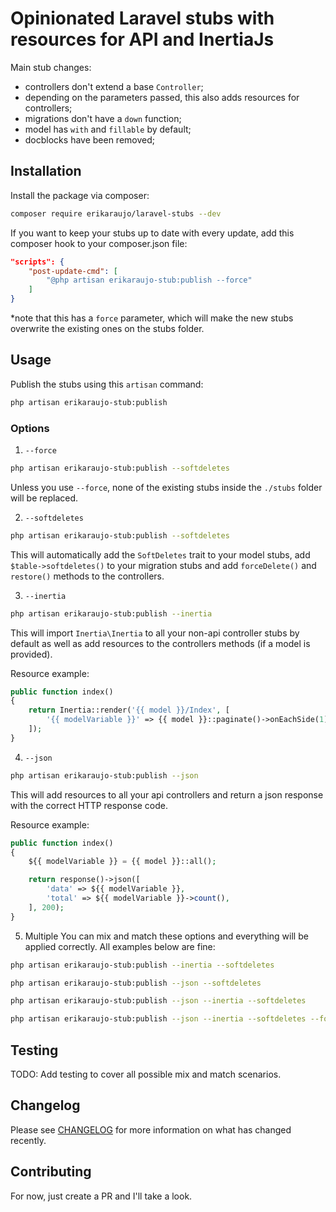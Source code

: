 # Opinionated Laravel stubs with resources for API and InertiaJs

Main stub changes:

- controllers don't extend a base `Controller`;
- depending on the parameters passed, this also adds resources for controllers;
- migrations don't have a `down` function;
- model has `with` and `fillable` by default;
- docblocks have been removed;

## Installation

Install the package via composer:

```bash
composer require erikaraujo/laravel-stubs --dev
```

If you want to keep your stubs up to date with every update, add this composer hook to your composer.json file:

```json
"scripts": {
    "post-update-cmd": [
        "@php artisan erikaraujo-stub:publish --force"
    ]
}
```

*note that this has a `force` parameter, which will make the new stubs overwrite the existing ones on the stubs folder.

## Usage

Publish the stubs using this `artisan` command:

```bash
php artisan erikaraujo-stub:publish
```

### Options

1. `--force`
```bash
php artisan erikaraujo-stub:publish --softdeletes
```

Unless you use `--force`, none of the existing stubs inside the `./stubs` folder will be replaced.

2. `--softdeletes`
```bash
php artisan erikaraujo-stub:publish --softdeletes
```

This will automatically add the `SoftDeletes` trait to your model stubs, add `$table->softdeletes()` to your migration stubs and add `forceDelete()` and `restore()` methods to the controllers.

3. `--inertia`
```bash
php artisan erikaraujo-stub:publish --inertia
```

This will import `Inertia\Inertia` to all your non-api controller stubs by default as well as add resources to the controllers methods (if a model is provided).

Resource example:

```php
public function index()
{
    return Inertia::render('{{ model }}/Index', [
        '{{ modelVariable }}' => {{ model }}::paginate()->onEachSide(1),
    ]);
}
```

4. `--json`
```bash
php artisan erikaraujo-stub:publish --json
```

This will add resources to all your api controllers and return a json response with the correct HTTP response code.

Resource example:

```php
public function index()
{
    ${{ modelVariable }} = {{ model }}::all();

    return response()->json([
        'data' => ${{ modelVariable }},
        'total' => ${{ modelVariable }}->count(),
    ], 200);
}
```

5. Multiple
You can mix and match these options and everything will be applied correctly. All examples below are fine:

```bash
php artisan erikaraujo-stub:publish --inertia --softdeletes
```
```bash
php artisan erikaraujo-stub:publish --json --softdeletes
```
```bash
php artisan erikaraujo-stub:publish --json --inertia --softdeletes
```
```bash
php artisan erikaraujo-stub:publish --json --inertia --softdeletes --force
```


## Testing

TODO: Add testing to cover all possible mix and match scenarios.

## Changelog

Please see [CHANGELOG](CHANGELOG.md) for more information on what has changed recently.

## Contributing

For now, just create a PR and I'll take a look.
